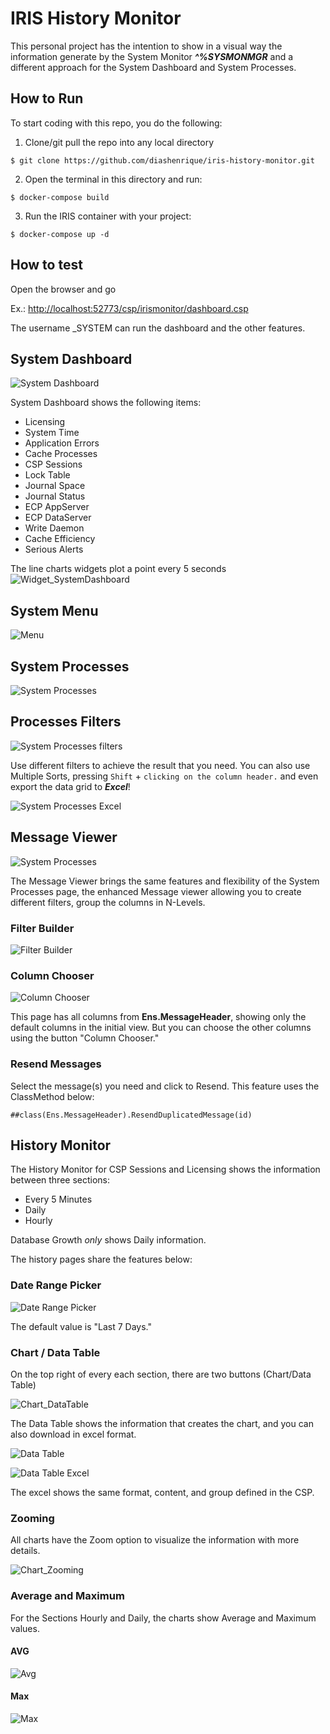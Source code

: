 # IRIS History Monitor

This personal project has the intention to show in a visual way the information generate by the System Monitor _**^%SYSMONMGR**_ and a different approach for the System Dashboard and System Processes.

## How to Run

To start coding with this repo, you do the following:

1. Clone/git pull the repo into any local directory

```
$ git clone https://github.com/diashenrique/iris-history-monitor.git
```

2. Open the terminal in this directory and run:

```
$ docker-compose build
```

3. Run the IRIS container with your project:

```
$ docker-compose up -d
```

## How to test

Open the browser and go

Ex.: <http://localhost:52773/csp/irismonitor/dashboard.csp>

The username \_SYSTEM can run the dashboard and the other features.

## System Dashboard

![System Dashboard](https://raw.githubusercontent.com/diashenrique/iris-history-monitor/master//images/SystemDashboard.png)

System Dashboard shows the following items:

- Licensing
- System Time
- Application Errors
- Cache Processes
- CSP Sessions
- Lock Table
- Journal Space
- Journal Status
- ECP AppServer
- ECP DataServer
- Write Daemon
- Cache Efficiency
- Serious Alerts

The line charts widgets plot a point every 5 seconds
![Widget_SystemDashboard](https://raw.githubusercontent.com/diashenrique/iris-history-monitor/master/images/widget_dashboard.gif)

## System Menu

![Menu](https://raw.githubusercontent.com/diashenrique/iris-history-monitor/master/images/menu.gif)

## System Processes

![System Processes](https://raw.githubusercontent.com/diashenrique/iris-history-monitor/master/images/SystemProcesses.png)

## Processes Filters

![System Processes filters](https://raw.githubusercontent.com/diashenrique/iris-history-monitor/master/images/SystemProcesses_filter.gif)

Use different filters to achieve the result that you need. You can also use Multiple Sorts, pressing `Shift` + `clicking on the column header.` and even export the data grid to _**Excel**_!

![System Processes Excel](https://raw.githubusercontent.com/diashenrique/iris-history-monitor/master/images/SystemProcesses_output.png)

## Message Viewer

![System Processes](https://raw.githubusercontent.com/diashenrique/iris-history-monitor/master/images/MessageViewer.png)

The Message Viewer brings the same features and flexibility of the System Processes page, the enhanced Message viewer allowing you to create different filters, group the columns in N-Levels.

### Filter Builder

![Filter Builder](https://raw.githubusercontent.com/diashenrique/iris-history-monitor/master/images/filterBuilder.png)

### Column Chooser

![Column Chooser](https://raw.githubusercontent.com/diashenrique/iris-history-monitor/master/images/column_chooser.gif)

This page has all columns from **Ens.MessageHeader**, showing only the default columns in the initial view. But you can choose the other columns using the button "Column Chooser."

### Resend Messages

Select the message(s) you need and click to Resend. This feature uses the ClassMethod below:

```
##class(Ens.MessageHeader).ResendDuplicatedMessage(id)
```

## History Monitor

The History Monitor for CSP Sessions and Licensing shows the information between three sections:

- Every 5 Minutes
- Daily
- Hourly

Database Growth _only_ shows Daily information.

The history pages share the features below:

### Date Range Picker

![Date Range Picker](https://raw.githubusercontent.com/diashenrique/iris-history-monitor/master/images/daterangepicker.png)

The default value is "Last 7 Days."

### Chart / Data Table

On the top right of every each section, there are two buttons (Chart/Data Table)

![Chart_DataTable](https://raw.githubusercontent.com/diashenrique/iris-history-monitor/master/images/chart.png)

The Data Table shows the information that creates the chart, and you can also download in excel format.

![Data Table](https://raw.githubusercontent.com/diashenrique/iris-history-monitor/master/images/chart_datagrid.png)

![Data Table Excel](https://raw.githubusercontent.com/diashenrique/iris-history-monitor/master/images/chart_datagrid_output.png)

The excel shows the same format, content, and group defined in the CSP.

### Zooming

All charts have the Zoom option to visualize the information with more details.

![Chart_Zooming](https://raw.githubusercontent.com/diashenrique/iris-history-monitor/master/images/demo_CSP_Sessions.gif)

### Average and Maximum

For the Sections Hourly and Daily, the charts show Average and Maximum values.

#### AVG

![Avg](https://raw.githubusercontent.com/diashenrique/iris-history-monitor/master/images/History_Hourly.png)

#### Max

![Max](https://raw.githubusercontent.com/diashenrique/iris-history-monitor/master/images/History_Daily.png)
